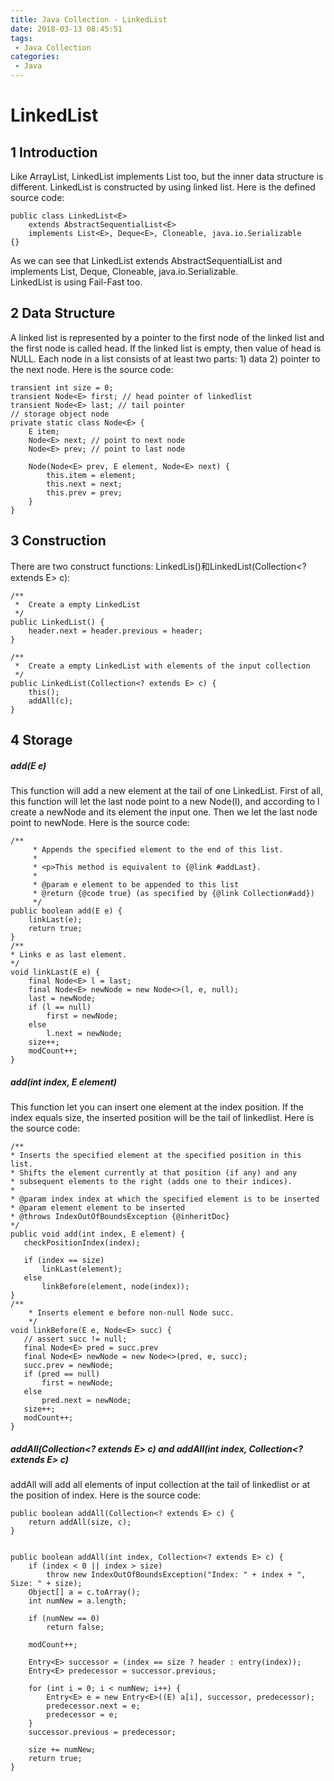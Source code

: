 ```yaml
---
title: Java Collection - LinkedList
date: 2018-03-13 08:45:51
tags: 
 - Java Collection
categories:
 - Java
---
```


# LinkedList
## 1 Introduction
Like ArrayList, LinkedList implements List too, but the inner data structure is different. LinkedList is constructed by using linked list.  Here is the defined source code:

	public class LinkedList<E>
	    extends AbstractSequentialList<E>
	    implements List<E>, Deque<E>, Cloneable, java.io.Serializable
	{}

As we can see that LinkedList extends AbstractSequentialList and implements List, Deque, Cloneable, java.io.Serializable.<br>
LinkedList is using Fail-Fast too.

## 2 Data Structure
A linked list is represented by a pointer to the first node of the linked list and the first node is called head. If the linked list is empty, then value of head is NULL. Each node in a list consists of at least two parts: 1) data 2) pointer to the next node. Here is the source code:

    transient int size = 0;
    transient Node<E> first; // head pointer of linkedlist
    transient Node<E> last; // tail pointer
    // storage object node
    private static class Node<E> {
        E item;
        Node<E> next; // point to next node
        Node<E> prev; // point to last node

        Node(Node<E> prev, E element, Node<E> next) {
            this.item = element;
            this.next = next;
            this.prev = prev;
        }
    }

## 3 Construction
There are two construct functions: LinkedLis()和LinkedList(Collection<? extends E> c):

	/**
     *  Create a empty LinkedList
     */
    public LinkedList() {
        header.next = header.previous = header;
    }
 
    /**
     *  Create a empty LinkedList with elements of the input collection 
     */
    public LinkedList(Collection<? extends E> c) {
        this();
        addAll(c);
    }



## 4 Storage
##### add(E e)
This function will add a new element at the tail of one LinkedList. First of all, this function will let the last node point to a new Node(l), and according to l create a newNode and its element the input one. Then we let the last node point to newNode. Here is the source code:

	/**
	     * Appends the specified element to the end of this list.
	     *
	     * <p>This method is equivalent to {@link #addLast}.
	     *
	     * @param e element to be appended to this list
	     * @return {@code true} (as specified by {@link Collection#add})
	     */
	public boolean add(E e) {
	    linkLast(e);
	    return true;
	}
	/**
	* Links e as last element.
	*/
	void linkLast(E e) {
	    final Node<E> l = last;
	    final Node<E> newNode = new Node<>(l, e, null);
	    last = newNode;
	    if (l == null)
	        first = newNode;
	    else
	        l.next = newNode;
	    size++;
	    modCount++;
	}

##### add(int index, E element)
This function let you can insert one element at the index position. If the index equals size, the inserted position will be the tail of linkedlist. Here is the source code:

	/**
    * Inserts the specified element at the specified position in this list.
    * Shifts the element currently at that position (if any) and any
    * subsequent elements to the right (adds one to their indices).
    *
    * @param index index at which the specified element is to be inserted
    * @param element element to be inserted
    * @throws IndexOutOfBoundsException {@inheritDoc}
    */
	public void add(int index, E element) {
       checkPositionIndex(index);

       if (index == size)
           linkLast(element);
       else
           linkBefore(element, node(index));
	}
	/**
        * Inserts element e before non-null Node succ.
        */
    void linkBefore(E e, Node<E> succ) {
       // assert succ != null;
       final Node<E> pred = succ.prev
       final Node<E> newNode = new Node<>(pred, e, succ);
       succ.prev = newNode;
       if (pred == null)
           first = newNode;
       else
           pred.next = newNode;
       size++;
       modCount++;
    }

#####  addAll(Collection<? extends E> c) and addAll(int index, Collection<? extends E> c)
addAll will add all elements of input collection at the tail of linkedlist or at the position of index. Here is the source code:

	
    public boolean addAll(Collection<? extends E> c) {
        return addAll(size, c);
    }
 
   
    public boolean addAll(int index, Collection<? extends E> c) {
        if (index < 0 || index > size)
            throw new IndexOutOfBoundsException("Index: " + index + ", Size: " + size);
        Object[] a = c.toArray();
        int numNew = a.length;    
       
        if (numNew == 0)
            return false;
        
        modCount++;
        
        Entry<E> successor = (index == size ? header : entry(index));
        Entry<E> predecessor = successor.previous;
        
        for (int i = 0; i < numNew; i++) {
            Entry<E> e = new Entry<E>((E) a[i], successor, predecessor);
            predecessor.next = e;
            predecessor = e;
        }
        successor.previous = predecessor;
        
        size += numNew;
        return true;
    }

